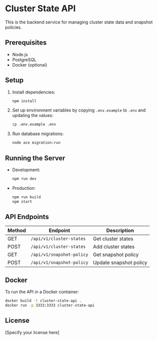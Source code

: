 
# Cluster State API

This is the backend service for managing cluster state data and snapshot policies.

## Prerequisites

- Node.js
- PostgreSQL
- Docker (optional)

## Setup

1. Install dependencies:

   ```bash
   npm install
   ```

2. Set up environment variables by copying `.env.example` to `.env` and updating the values:

   ```bash
   cp .env.example .env
   ```

3. Run database migrations:

   ```bash
   node ace migration:run
   ```

## Running the Server

- Development:

  ```bash
  npm run dev
  ```

- Production:

  ```bash
  npm run build
  npm start
  ```

## API Endpoints

| Method | Endpoint                  | Description                       |
|--------|---------------------------|-----------------------------------|
| GET    | `/api/v1/cluster-states`   | Get cluster states                |
| POST   | `/api/v1/cluster-states`   | Add cluster states                |
| GET    | `/api/v1/snapshot-policy`  | Get snapshot policy               |
| POST   | `/api/v1/snapshot-policy`  | Update snapshot policy            |

## Docker

To run the API in a Docker container:

```bash
docker build -t cluster-state-api .
docker run -p 3333:3333 cluster-state-api
```

## License

[Specify your license here]

